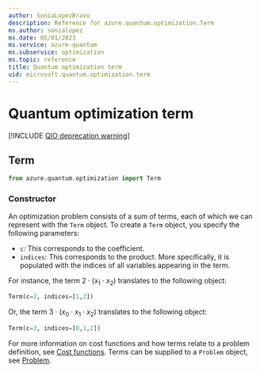 ```yaml
---
author: SoniaLopezBravo
description: Reference for azure.quantum.optimization.Term
ms.author: sonialopez
ms.date: 05/01/2023
ms.service: azure-quantum
ms.subservice: optimization
ms.topic: reference
title: Quantum optimization term
uid: microsoft.quantum.optimization.term
---
```


# Quantum optimization term

[!INCLUDE [QIO deprecation warning](includes/qio-deprecate-warning.md)]

## Term

```py
from azure.quantum.optimization import Term
```

### Constructor

An optimization problem consists of a sum of terms, each of which we can represent with the `Term` object.
To create a `Term` object, you specify the following parameters:

- `c`: This corresponds to the coefficient.
- `indices`: This corresponds to the product. More specifically, it is populated with the indices of all variables appearing in the term.

 For instance, the term $2 \cdot (x_1 \cdot x_2)$ translates to the following object: 
 
 ```py
 Term(c=2, indices=[1,2])
```

 Or, the term $3 \cdot (x_0 \cdot x_1 \cdot x_2)$ translates to the following object:
  ```py
 Term(c=3, indices=[0,1,2])
```

For more information on cost functions and how terms relate to a problem definition, see [Cost functions](/azure/quantum/optimization-concepts-cost-functions).
Terms can be supplied to a `Problem` object, see [Problem](/azure/quantum/optimization-problem).
